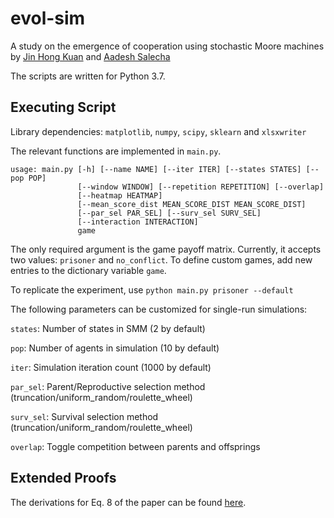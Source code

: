 # evol-sim
A study on the emergence of cooperation using stochastic Moore machines by [Jin Hong Kuan](https://github.com/jinhongkuan) and [Aadesh Salecha](https://github.com/AadeshSalecha) 

The scripts are written for Python 3.7.

## Executing Script
Library dependencies: `matplotlib`, `numpy`, `scipy`, `sklearn` and `xlsxwriter` 

The relevant functions are implemented in `main.py`. 

```
usage: main.py [-h] [--name NAME] [--iter ITER] [--states STATES] [--pop POP]
               [--window WINDOW] [--repetition REPETITION] [--overlap]
               [--heatmap HEATMAP]
               [--mean_score_dist MEAN_SCORE_DIST MEAN_SCORE_DIST]
               [--par_sel PAR_SEL] [--surv_sel SURV_SEL]
               [--interaction INTERACTION]
               game
```

The only required argument is the game payoff matrix. Currently, it accepts two values: `prisoner` and `no_conflict`. To define custom games, add new entries to the dictionary variable `game`.

To replicate the experiment, use 
`python main.py prisoner --default` 

The following parameters can be customized for single-run simulations:

`states`: Number of states in SMM (2 by default) 

`pop`: Number of agents in simulation (10 by default) 

`iter`: Simulation iteration count (1000 by default) 

`par_sel`: Parent/Reproductive selection method (truncation/uniform_random/roulette_wheel) 

`surv_sel`: Survival selection method (truncation/uniform_random/roulette_wheel) 

`overlap`: Toggle competition between parents and offsprings 

## Extended Proofs

The derivations for Eq. 8 of the paper can be found [here](https://github.com/jinhongkuan/evol-sim/blob/master/Proof1.pdf).
